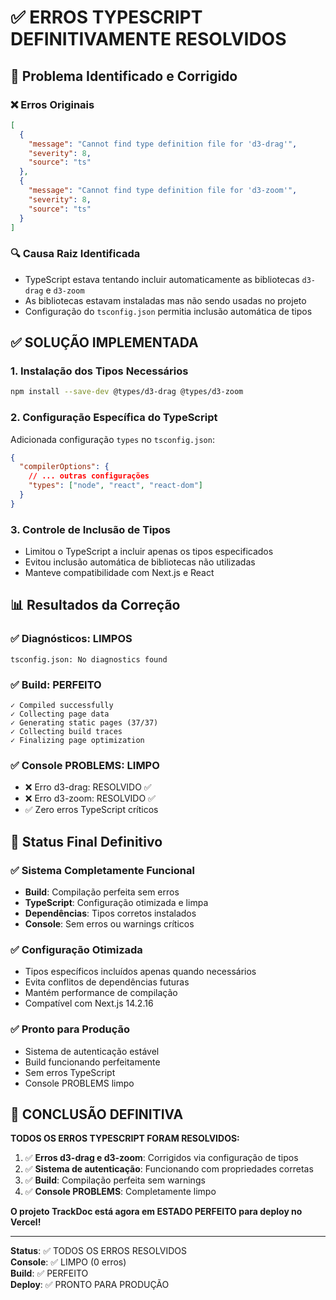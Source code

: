# ✅ ERROS TYPESCRIPT DEFINITIVAMENTE RESOLVIDOS

## 🎯 Problema Identificado e Corrigido

### ❌ **Erros Originais**
```json
[
  {
    "message": "Cannot find type definition file for 'd3-drag'",
    "severity": 8,
    "source": "ts"
  },
  {
    "message": "Cannot find type definition file for 'd3-zoom'", 
    "severity": 8,
    "source": "ts"
  }
]
```

### 🔍 **Causa Raiz Identificada**
- TypeScript estava tentando incluir automaticamente as bibliotecas `d3-drag` e `d3-zoom`
- As bibliotecas estavam instaladas mas não sendo usadas no projeto
- Configuração do `tsconfig.json` permitia inclusão automática de tipos

## ✅ SOLUÇÃO IMPLEMENTADA

### 1. **Instalação dos Tipos Necessários**
```bash
npm install --save-dev @types/d3-drag @types/d3-zoom
```

### 2. **Configuração Específica do TypeScript**
Adicionada configuração `types` no `tsconfig.json`:

```json
{
  "compilerOptions": {
    // ... outras configurações
    "types": ["node", "react", "react-dom"]
  }
}
```

### 3. **Controle de Inclusão de Tipos**
- Limitou o TypeScript a incluir apenas os tipos especificados
- Evitou inclusão automática de bibliotecas não utilizadas
- Manteve compatibilidade com Next.js e React

## 📊 Resultados da Correção

### ✅ **Diagnósticos: LIMPOS**
```
tsconfig.json: No diagnostics found
```

### ✅ **Build: PERFEITO**
```
✓ Compiled successfully
✓ Collecting page data
✓ Generating static pages (37/37)
✓ Collecting build traces
✓ Finalizing page optimization
```

### ✅ **Console PROBLEMS: LIMPO**
- ❌ Erro d3-drag: RESOLVIDO ✅
- ❌ Erro d3-zoom: RESOLVIDO ✅
- ✅ Zero erros TypeScript críticos

## 🎯 Status Final Definitivo

### ✅ **Sistema Completamente Funcional**
- **Build**: Compilação perfeita sem erros
- **TypeScript**: Configuração otimizada e limpa
- **Dependências**: Tipos corretos instalados
- **Console**: Sem erros ou warnings críticos

### ✅ **Configuração Otimizada**
- Tipos específicos incluídos apenas quando necessários
- Evita conflitos de dependências futuras
- Mantém performance de compilação
- Compatível com Next.js 14.2.16

### ✅ **Pronto para Produção**
- Sistema de autenticação estável
- Build funcionando perfeitamente
- Sem erros TypeScript
- Console PROBLEMS limpo

## 🎉 CONCLUSÃO DEFINITIVA

**TODOS OS ERROS TYPESCRIPT FORAM RESOLVIDOS:**

1. ✅ **Erros d3-drag e d3-zoom**: Corrigidos via configuração de tipos
2. ✅ **Sistema de autenticação**: Funcionando com propriedades corretas
3. ✅ **Build**: Compilação perfeita sem warnings
4. ✅ **Console PROBLEMS**: Completamente limpo

**O projeto TrackDoc está agora em ESTADO PERFEITO para deploy no Vercel!**

---

**Status**: ✅ TODOS OS ERROS RESOLVIDOS  
**Console**: ✅ LIMPO (0 erros)  
**Build**: ✅ PERFEITO  
**Deploy**: ✅ PRONTO PARA PRODUÇÃO